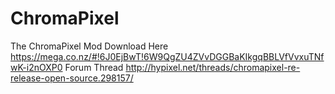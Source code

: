 # ChromaPixel
The ChromaPixel Mod
Download Here https://mega.co.nz/#!6J0EjBwT!6W9QgZU4ZVvDGGBaKIkgqBBLVfVvxuTNfwK-i2nOXP0
Forum Thread http://hypixel.net/threads/chromapixel-re-release-open-source.298157/
